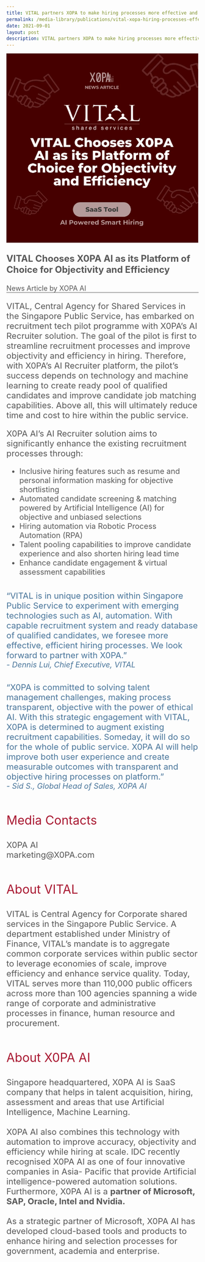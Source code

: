 ```yaml
---
title: VITAL partners XOPA to make hiring processes more effective and efficient
permalink: /media-library/publications/vital-xopa-hiring-processes-effective-efficient
date: 2021-09-01
layout: post
description: VITAL partners XOPA to make hiring processes more effective and efficient
---
```

<img src="/images/Media/XOPA.png" />	
<p style="font-size: 24px;color:#585858"><b>VITAL Chooses X0PA AI as its Platform of
Choice for Objectivity and Efficiency</b></p>
<div style="font-size: 18px;color:#585858">
News Article by XOPA AI
</div>
<hr style="height: 1px; width: 100%; margin:0 auto;line-height:1px;background-color: #585858; border:0 none;"/>
<p style="font-size: 22px;color:#585858">
VITAL, Central Agency for Shared Services in the Singapore Public Service, has embarked on recruitment tech pilot programme with X0PA’s AI Recruiter
solution. The goal of the pilot is first to streamline recruitment processes and improve objectivity and efficiency in hiring. Therefore, with X0PA’s AI
Recruiter platform, the pilot’s success depends on technology and machine
learning to create ready pool of qualified candidates and improve candidate
job matching capabilities. Above all, this will ultimately reduce time and cost
to hire within the public service.
</p>
<p style="font-size: 22px;color:#585858">
X0PA AI’s AI Recruiter solution aims to significantly enhance the existing
recruitment processes through:
</p>
<ul style="font-size: 20px;color:#585858">
<li>Inclusive hiring features such as resume and personal information
masking for objective shortlisting</li>
<li>Automated candidate screening & matching powered by Artificial
Intelligence (AI) for objective and unbiased selections</li>
<li>Hiring automation via Robotic Process Automation (RPA)</li>
<li>Talent pooling capabilities to improve candidate experience and also
shorten hiring lead time</li>
<li>Enhance candidate engagement & virtual assessment capabilities</li>
</ul>  
</div>
<div>&nbsp;&nbsp;</div>
<div style="font-size: 22px;color:#49759a;">
“VITAL is in unique position within Singapore Public Service to experiment with emerging technologies such as AI, automation. With capable recruitment system and ready database of qualified candidates, we foresee
more effective, efficient hiring processes. We look forward to partner with X0PA.”
</div>
<div style="font-size: 20px;color:#49759a;">
<i>- Dennis Lui, Chief Executive, VITAL</i>
</div>
<div>&nbsp;&nbsp;</div>
<div>&nbsp;&nbsp;</div>
<div style="font-size: 22px;color:#49759a;">“X0PA is committed to solving talent management challenges, making process transparent, objective with
the power of ethical AI. With this strategic engagement with VITAL, X0PA is determined to augment existing recruitment capabilities. Someday, it will do so for the whole of public service. X0PA AI will help improve both user experience and create measurable outcomes with transparent and objective hiring processes on platform.”
<div style="font-size: 20px;color:#49759a;">
<i>- Sid S., Global Head of Sales, X0PA AI</i>
</div>
<br>
<p style="font-size: 32px;color:#a91932">
Media Contacts
<p>
<div style="font-size: 22px;color:#585858">
X0PA AI
</div>
<div style="font-size: 22px;color:#585858">
marketing@X0PA.com
</div>
<div>&nbsp;&nbsp;</div>
<p style="font-size: 32px;color:#a91932">
About VITAL
</p>
<div style="font-size: 22px;color:#585858">
VITAL is Central Agency for Corporate shared services in the Singapore Public Service. A department established under Ministry of Finance, VITAL’s
mandate is to aggregate common corporate services within public sector to
leverage economies of scale, improve efficiency and enhance service quality. Today, VITAL serves more than 110,000 public officers across more than 100 agencies spanning a wide range of corporate and administrative processes in finance, human resource and procurement.
</div>
<div>&nbsp;&nbsp;</div>
<p style="font-size: 32px;color:#a91932">
About X0PA AI
</p>
<div style="font-size: 22px;color:#585858">
Singapore headquartered, X0PA AI is SaaS company that helps in talent
acquisition, hiring, assessment and areas that use Artificial Intelligence,
Machine Learning.
</div>
	<div>&nbsp;&nbsp;</div>
<div style="font-size: 22px;color:#585858">
X0PA AI also combines this technology with automation to improve accuracy,
objectivity and efficiency while hiring at scale.
IDC recently recognised X0PA AI as one of four innovative companies in Asia-
Pacific that provide Artificial intelligence-powered automation solutions.
Furthermore, X0PA AI is a <b>partner of Microsoft, SAP, Oracle, Intel and
	Nvidia.</b>
		</div>
	<div>&nbsp;&nbsp;</div>
<div style="font-size: 22px;color:#585858">
As a strategic partner of Microsoft, X0PA AI has developed cloud-based tools
and products to enhance hiring and selection processes for government,
academia and enterprise.
	</div>